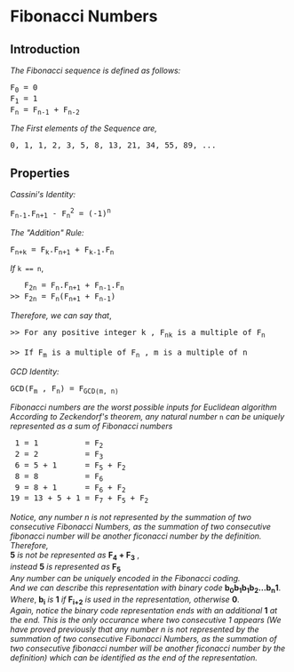 # Fibonacci Numbers
## Introduction
_The Fibonacci sequence is defined as follows:_
<pre>
F<sub>0</sub> = 0
F<sub>1</sub> = 1
F<sub>n</sub> = F<sub>n-1</sub> + F<sub>n-2</sub>
</pre>
_The First elements of the Sequence are,_
<pre>
0, 1, 1, 2, 3, 5, 8, 13, 21, 34, 55, 89, ...
</pre>
## Properties
_Cassini's Identity:_
<pre>
F<sub>n-1</sub>.F<sub>n+1</sub> - F<sub>n</sub><sup>2</sup> = (-1)<sup>n</sup>
</pre>
_The "Addition" Rule:_
<pre>
F<sub>n+k</sub> = F<sub>k</sub>.F<sub>n+1</sub> + F<sub>k-1</sub>.F<sub>n</sub>
</pre>
_If_ `k == n`,
<pre>
   F<sub>2n</sub> = F<sub>n</sub>.F<sub>n+1</sub> + F<sub>n-1</sub>.F<sub>n</sub>
>> F<sub>2n</sub> = F<sub>n</sub>(F<sub>n+1</sub> + F<sub>n-1</sub>)
</pre>
_Therefore, we can say that_,
<pre>
>> For any positive integer k , F<sub>nk</sub> is a multiple of F<sub>n</sub>
   
>> If F<sub>m</sub> is a multiple of F<sub>n</sub> , m is a multiple of n
</pre>
_GCD Identity:_
<pre>
GCD(F<sub>m</sub> , F<sub>n</sub>) = F<sub>GCD(m, n)</sub>
</pre>
_Fibonacci numbers are the worst possible inputs for Euclidean algorithm_ <br>
_According to Zeckendorf's theorem, any natural number_ `n` _can be uniquely represented as a sum of Fibonacci numbers_
<pre>
 1 = 1          = F<sub>2</sub>
 2 = 2          = F<sub>3</sub>
 6 = 5 + 1      = F<sub>5</sub> + F<sub>2</sub>
 8 = 8          = F<sub>6</sub>
 9 = 8 + 1      = F<sub>6</sub> + F<sub>2</sub>
19 = 13 + 5 + 1 = F<sub>7</sub> + F<sub>5</sub> + F<sub>2</sub>
</pre>
_Notice, any number n is not represented by the summation of two consecutive Fibonacci Numbers, as the summation of two consecutive fibonacci number will be another ficonacci number by the definition._ <br>
_Therefore,_ <br>
**5** _is not be represented as_ **F<sub>4</sub> + F<sub>3</sub>** , <br>
_instead_ **5** _is represented as_ **F<sub>5</sub>** <br>
_Any number can be uniquely encoded in the Fibonacci coding._ <br>
_And we can describe this representation with binary code_ **b<sub>0</sub>b<sub>1</sub>b<sub>1</sub>b<sub>2</sub>...b<sub>n</sub>1**. <br>
_Where_, **b<sub>i</sub>** _is_ **1** _if_ **F<sub>i+2</sub>** _is used in the representation, otherwise_ **0**. <br> 
_Again, notice the binary code representation ends with an additional_ **1** _at the end. This is the only occurance where two consecutive 1 appears (We have proved previously that any number n is not represented by the summation of two consecutive Fibonacci Numbers, as the summation of two consecutive fibonacci number will be another ficonacci number by the definition) which can be identified as the end of the representation._ <br>


